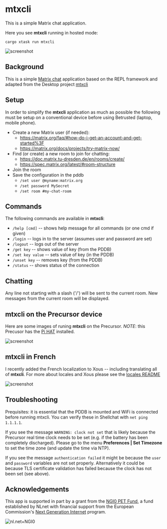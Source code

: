 # mtxcli

This is a simple Matrix chat application.

Here you see **mtxcli** running in hosted mode:

```
cargo xtask run mtxcli
```

![screenshot](mtxcli-emulator.gif)

## Background

This is a simple [Matrix chat](https://matrix.org/) application based on the REPL framework and adapted from the Desktop project [mtxcli](https://github.com/betrusted-io/mtxcli)

## Setup

In order to simplify the **mtxcli** application as much as possible the following
must be setup on a conventional device before using Betrusted (laptop, mobile phone).

* Create a new Matrix user (if needed):
  * https://matrix.org/faq/#how-do-i-get-an-account-and-get-started%3F
  * https://matrix.org/docs/projects/try-matrix-now/
* Find (or create) a new room to join for chatting:
  * https://doc.matrix.tu-dresden.de/en/rooms/create/
  * https://spec.matrix.org/latest/#room-structure
* Join the room
* Save the configuration in the pddb
  * `/set user @myname:matrix.org`
  * `/set password MySecret`
  * `/set room #my-chat-room`

## Commands

The following commands are available in **mtxcli**:
* `/help [cmd]` -- shows help message for all commands (or one cmd if given)
* `/login` -- logs in to the server (assumes user and password are set)
* `/logout` -- logs out of the server
* `/get key` -- shows value of key (from the PDDB)
* `/set key value` -- sets value of key (in the PDDB)
* `/unset key` -- removes key (from the PDDB)
* `/status` -- shows status of the connection

## Chatting

Any line not starting with a slash ('/') will be sent to the current room.
New messages from the current room will be displayed.

## mtxcli on the Precursor device

Here are some images of runing **mtxcli** on the Precursor.
_NOTE_: this Precusor has the [Pi HAT](https://github.com/betrusted-io/betrusted-wiki/wiki/Updates-for-Advanced-Users#failsafe-method) installed.

![screenshot](mtxcli-precursor.gif)

## mtxcli in French

I recently added the French localization to Xous -- including
translating all of **mtxcli**. For more about locales and
Xous please see the [locales README](https://github.com/betrusted-io/xous-core/blob/main/locales/README.md)

![screenshot](xous-french.png)

## Troubleshooting

Prequisites: it is essential that the PDDB is mounted and WiFi is
connected before running mtxcli. You can verify these in Shellchat
with `net ping 1.1.1.1`.

If you see the message `WARNING: clock not set` that is likely because
the Precursor real time clock needs to be set (e.g. if the battery
has been completely discharged). Please go to the menu
**Preferences | Set Timezone** to set the time zone
(and update the time via NTP).

If you see the message `authentication failed` it might be because
the `user` and `password` variables are not set properly.
Alternatively it could be because TLS certificate validation
has failed because the clock has not been set (see above).

## Acknowledgements

This app is supported in part by a grant from the
[NGI0 PET Fund](https://nlnet.nl/PET/),
a fund established by NLnet with financial support from the
European Commission's [Next Generation Internet](https://www.ngi.eu/) program.

![nl.net+NGI0](https://www.crowdsupply.com/img/001b/precursor-grant-logos_png_md-xl.jpg)

